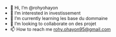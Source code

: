 - 👋 Hi, I’m @rohyohayon
- 👀 I’m interested in investissement 
- 🌱 I’m currently learning les base du dommaine 
- 💞️ I’m looking to collaborate on des projet 
- 📫 How to reach me  rohy.ohayon95@gmail.com

<!---
rohyohayon/rohyohayon is a ✨ special ✨ repository because its `README.md` (this file) appears on your GitHub profile
You can click the Preview link to take a look at your changes.
--->

